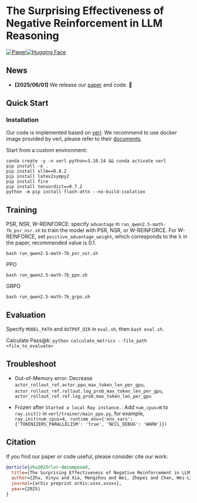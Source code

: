 # The Surprising Effectiveness of Negative Reinforcement in LLM Reasoning
[![Paper](https://img.shields.io/badge/paper-A42C25?style=for-the-badge&logo=arxiv&logoColor=white)](./the_surprising_effectiveness_of_negative_reinforcement_in_llm_reasoning.pdf)[![Hugging Face](https://img.shields.io/badge/RLVR_Decomposed-fcd022?style=for-the-badge&logo=Huggingface&logoColor=000)](https://huggingface.co/collections/TianHongZXY/rlvr-decomposed-683c0cd7151b769d8ea5915c)
## News
- **[2025/06/01]** We release our [paper](./the_surprising_effectiveness_of_negative_reinforcement_in_llm_reasoning.pdf) and code. 🚀
## Quick Start
### Installation
Our code is implemented based on [verl](https://github.com/volcengine/verl). We recommend to use docker image provided by verl, please refer to their [documents](https://verl.readthedocs.io/en/v0.2.x/start/install.html).

Start from a custom environment:
```
conda create -y -n verl python=3.10.14 && conda activate verl
pip install -e .
pip install vllm==0.8.2
pip install latex2sympy2
pip install fire
pip install tensordict==0.7.2
python -m pip install flash-attn --no-build-isolation
```

## Training
PSR, NSR, W-REINFORCE: specify `advantage` in `run_qwen2.5-math-7b_psr_nsr.sh` to train the model with PSR, NSR, or W-REINFORCE. For W-REINFORCE, set `positive_advantage_weight`, which corresponds to the λ in the paper, recommended value is 0.1.
```
bash run_qwen2.5-math-7b_psr_nsr.sh
```
PPO
```
bash run_qwen2.5-math-7b_ppo.sh
```
GRPO
```
bash run_qwen2.5-math-7b_grpo.sh
```

## Evaluation
Specify `MODEL_PATH` and `OUTPUT_DIR` in `eval.sh`, then `bash eval.sh`.

Calculate Pass@k: `python calculate_metrics --file_path <file_to_evaluate>`

## Troubleshoot
- Out-of-Memory error: Decrease `actor_rollout_ref.actor.ppo_max_token_len_per_gpu`, `actor_rollout_ref.rollout.log_prob_max_token_len_per_gpu`, `actor_rollout_ref.ref.log_prob_max_token_len_per_gpu`

- Frozen after `Started a local Ray instance.`: Add `num_cpus=N` to `ray.init()` in `verl/trainer/main_ppo.py`,  for example, `ray.init(num_cpus=4, runtime_env={'env_vars': {'TOKENIZERS_PARALLELISM': 'true', 'NCCL_DEBUG': 'WARN'}})`
 
 ## Citation

If you find our paper or code useful, please consider cite our work:

```bibtex
@article{zhu2025rlvr-decomposed,
  title={The Surprising Effectiveness of Negative Reinforcement in LLM Reasoning},
  author={Zhu, Xinyu and Xia, Mengzhou and Wei, Zhepei and Chen, Wei-Lin and Chen, Danqi and Meng, Yu},
  journal={arXiv preprint arXiv:xxxx.xxxxx},
  year={2025}
}
```
